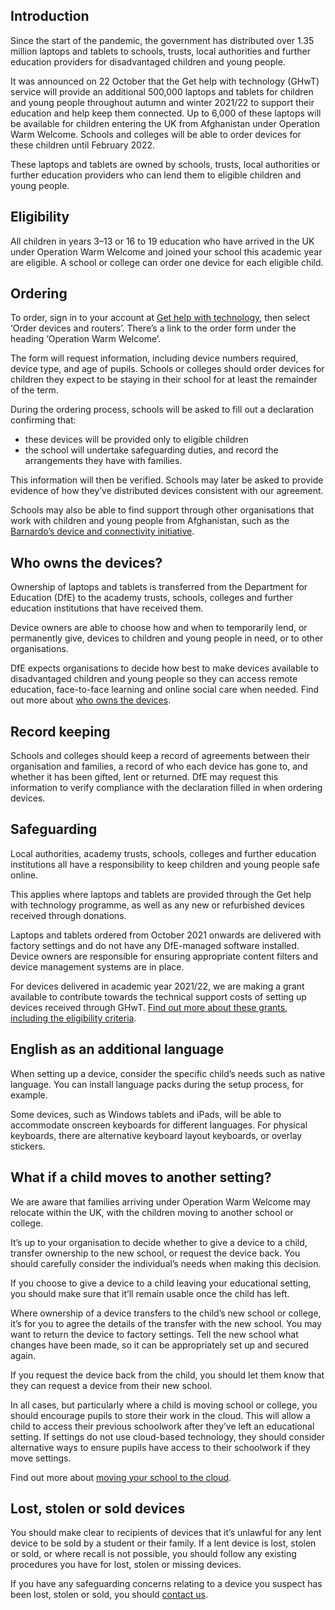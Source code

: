 ## Introduction
Since the start of the pandemic, the government has distributed over 1.35 million 
laptops and tablets to schools, trusts, local authorities and further education
providers for disadvantaged children and young people.

It was announced on 22 October that the Get help with technology (GHwT) service 
will provide an additional 500,000 laptops and tablets for children and young people 
throughout autumn and winter 2021/22 to support their education and help keep
them connected. Up to 6,000 of these laptops will be available for children entering
the UK from Afghanistan under Operation Warm Welcome. Schools and colleges will
be able to order devices for these children until February 2022.

These laptops and tablets are owned by schools, trusts, local authorities or further 
education providers who can lend them to eligible children and young people.

## Eligibility
All children in years 3&ndash;13 or 16 to 19 education who have arrived in the UK under
Operation Warm Welcome and joined your school this academic year are eligible. A 
school or college can order one device for each eligible child.

## Ordering
To order, sign in to your account at 
[Get help with technology](/), 
then select &lsquo;Order 
devices and routers&rsquo;. There&rsquo;s a link to the order form under the heading &lsquo;Operation 
Warm Welcome&rsquo;.

The form will request information, including device numbers required, device type,
and age of pupils. Schools or colleges should order devices for children they expect
to be staying in their school for at least the remainder of the term.

During the ordering process, schools will be asked to fill out a declaration confirming that:

* these devices will be provided only to eligible children
* the school will undertake safeguarding duties, and record the arrangements 
  they have with families.

This information will then be verified. Schools may later be asked to provide 
evidence of how they&rsquo;ve distributed devices consistent with our agreement.

Schools may also be able to find support through other organisations that work with 
children and young people from Afghanistan, such as the 
[Barnardo&rsquo;s device and connectivity initiative](https://www.barnardos.org.uk/news/vodafone-and-barnardos-issue-new-appeal-devices-help-afghan-refugees).

## Who owns the devices?

Ownership of laptops and tablets is transferred from the
Department for Education (DfE) to the academy trusts, schools, colleges and further 
education institutions that have received them.

Device owners are able to choose how and when to temporarily lend, or permanently 
give, devices to children and young people in need, or to other organisations.

DfE expects organisations to decide how best to make devices available to
disadvantaged children and young people so they can access remote education, 
face-to-face learning and online social care when needed. Find out more about 
[who owns the devices](/devices/device-distribution-and-ownership).

## Record keeping

Schools and colleges should keep a record of agreements between their 
organisation and families, a record of who each device has gone to, and whether it
has been gifted, lent or returned. DfE may request this information to verify 
compliance with the declaration filled in when ordering devices.

## Safeguarding

Local authorities, academy trusts, schools, colleges and further education institutions 
all have a responsibility to keep children and young people safe online.

This applies where laptops and tablets are provided through the Get help with
technology programme, as well as any new or refurbished devices received through
donations.

Laptops and tablets ordered from October 2021 onwards are delivered with factory 
settings and do not have any DfE-managed software installed. Device owners are
responsible for ensuring appropriate content filters and device management systems
are in place.

For devices delivered in academic year 2021/22, we are making a grant available to 
contribute towards the technical support costs of setting up devices received through 
GHwT. [Find out more about these grants, including the eligibility criteria](https://www.gov.uk/government/publications/get-help-with-technology-conditions-of-internet-access-and-device-grants).

## English as an additional language

When setting up a device, consider the specific child&rsquo;s needs such as native
language. You can install language packs during the setup process, for example.

Some devices, such as Windows tablets and iPads, will be able to accommodate
onscreen keyboards for different languages. For physical keyboards, there are 
alternative keyboard layout keyboards, or overlay stickers.

## What if a child moves to another setting?

We are aware that families arriving under Operation Warm Welcome may relocate
within the UK, with the children moving to another school or college.

It&rsquo;s up to your organisation to decide whether to give a device to a child, transfer 
ownership to the new school, or request the device back. You should carefully 
consider the individual&rsquo;s needs when making this decision.

If you choose to give a device to a child leaving your educational setting, you should 
make sure that it&rsquo;ll remain usable once the child has left.

Where ownership of a device transfers to the child&rsquo;s new school or college, it&rsquo;s for
you to agree the details of the transfer with the new school. You may want to return 
the device to factory settings. Tell the new school what changes have been made, so
it can be appropriately set up and secured again.

If you request the device back from the child, you should let them know that they can
request a device from their new school.

In all cases, but particularly where a child is moving school or college, you should
encourage pupils to store their work in the cloud. This will allow a child to access
their previous schoolwork after they&rsquo;ve left an educational setting. If settings do not 
use cloud-based technology, they should consider alternative ways to ensure pupils 
have access to their schoolwork if they move settings.

Find out more about 
[moving your school to the cloud](https://www.gov.uk/government/publications/moving-your-school-to-the-cloud/moving-your-school-to-the-cloud).

## Lost, stolen or sold devices

You should make clear to recipients of devices that it&rsquo;s unlawful for any lent device to
be sold by a student or their family. If a lent device is lost, stolen or sold, or where 
recall is not possible, you should follow any existing procedures you have for lost, 
stolen or missing devices.

If you have any safeguarding concerns relating to a device you suspect has been 
lost, stolen or sold, you should 
[contact us](/get-support).
